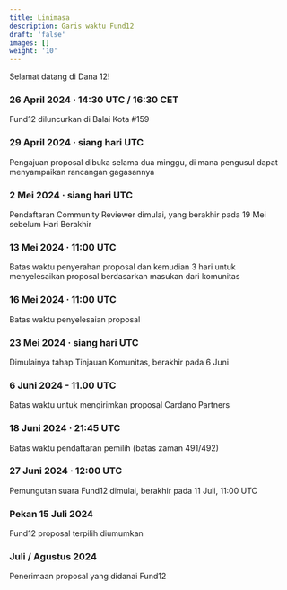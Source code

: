 ```yaml
---
title: Linimasa
description: Garis waktu Fund12
draft: 'false'
images: []
weight: '10'
---
```


Selamat datang di Dana 12!

### 26 April 2024 · 14:30 UTC / 16:30 CET

Fund12 diluncurkan di Balai Kota #159

### 29 April 2024 · siang hari UTC

Pengajuan proposal dibuka selama dua minggu, di mana pengusul dapat menyampaikan rancangan gagasannya

### 2 Mei 2024 · siang hari UTC

Pendaftaran Community Reviewer dimulai, yang berakhir pada 19 Mei sebelum Hari Berakhir

### 13 Mei 2024 · 11:00 UTC

Batas waktu penyerahan proposal dan kemudian 3 hari untuk menyelesaikan proposal berdasarkan masukan dari komunitas

### 16 Mei 2024 · 11:00 UTC

Batas waktu penyelesaian proposal

### 23 Mei 2024 · siang hari UTC

Dimulainya tahap Tinjauan Komunitas, berakhir pada 6 Juni

### 6 Juni 2024 - 11.00 UTC

Batas waktu untuk mengirimkan proposal Cardano Partners

### 18 Juni 2024 · 21:45 UTC

Batas waktu pendaftaran pemilih (batas zaman 491/492)

### 27 Juni 2024 · 12:00 UTC

Pemungutan suara Fund12 dimulai, berakhir pada 11 Juli, 11:00 UTC

### Pekan 15 Juli 2024

Fund12 proposal terpilih diumumkan

### Juli / Agustus 2024

Penerimaan proposal yang didanai Fund12
